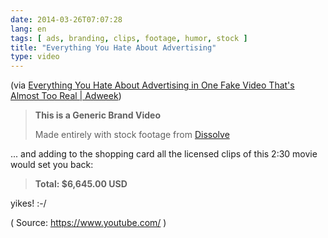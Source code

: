 ```yaml
---
date: 2014-03-26T07:07:28
lang: en
tags: [ ads, branding, clips, footage, humor, stock ]
title: "Everything You Hate About Advertising"
type: video
---
```


(via [Everything You Hate About Advertising in One Fake Video That's Almost Too Real | Adweek](http://www.adweek.com/adfreak/everything-you-hate-about-advertising-one-fake-video-thats-almost-too-real-156525))

> **This is a Generic Brand Video**
>
> Made entirely with stock footage from
> [Dissolve](http://dissolve.com/generic)

... and adding to the shopping card all the licensed clips of this 2:30
movie would set you back:

> **Total: \$6,645.00 USD**

yikes! :-/

( Source: <https://www.youtube.com/> )

